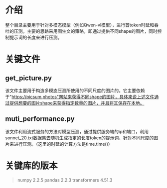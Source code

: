 # 介绍
整个目录主要用于针对多模态模型（例如Qwen-vl模型），进行首token时延和吞吐的压测。主要的思路采用图生文的策略，即通过提供不同shape的图片，同时控制提示词的长度来进行压测。
# 关键文件
## get_picture.py
该文件主要用于构造多模态压测所使用的不同尺度的图片的。它主要依赖于"https://picsum.photos"网站来获得不同shape的图片，具体来说上述文件通过提供想要的图片shape来获得指定数量的图片，并且将其保存在本地。
## muti_performance.py
该文件利用流式服务的方法对模型压测，通过提供服务端的ip和端口，利用sonnet_20.txt数据集去随机生成指定的长度token的提示词，针对不同尺度的图片来进行压测。（这里的时延的计算方法是time.time()）
# 关键库的版本
>numpy                         2.2.5
pandas                        2.2.3
transformers                  4.51.3 



